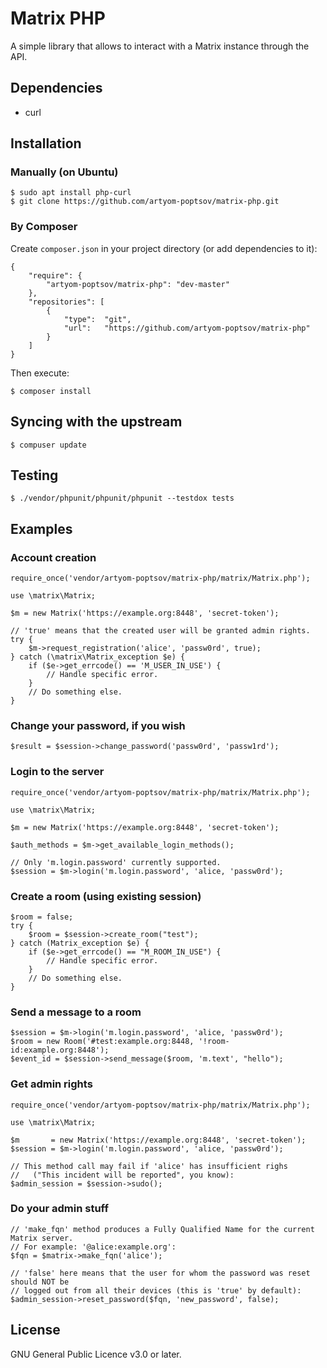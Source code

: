 # Matrix PHP
A simple library that allows to interact with a Matrix instance through the API.

## Dependencies
- curl

## Installation
### Manually (on Ubuntu)
```
$ sudo apt install php-curl
$ git clone https://github.com/artyom-poptsov/matrix-php.git
```

### By Composer
Create `composer.json` in your project directory (or add dependencies to it):
```
{
    "require": {
        "artyom-poptsov/matrix-php": "dev-master"
    },
    "repositories": [
        {
            "type":  "git",
            "url":   "https://github.com/artyom-poptsov/matrix-php"
        }
    ]
}
```

Then execute:
```
$ composer install
```

## Syncing with the upstream
```
$ compuser update
```

## Testing
```
$ ./vendor/phpunit/phpunit/phpunit --testdox tests
```

## Examples
### Account creation
```
require_once('vendor/artyom-poptsov/matrix-php/matrix/Matrix.php');

use \matrix\Matrix;

$m = new Matrix('https://example.org:8448', 'secret-token');

// 'true' means that the created user will be granted admin rights.
try {
    $m->request_registration('alice', 'passw0rd', true);
} catch (\matrix\Matrix_exception $e) {
    if ($e->get_errcode() == 'M_USER_IN_USE') {
        // Handle specific error.
    }
    // Do something else.
}

```

### Change your password, if you wish
```
$result = $session->change_password('passw0rd', 'passw1rd');
```

### Login to the server
```
require_once('vendor/artyom-poptsov/matrix-php/matrix/Matrix.php');

use \matrix\Matrix;

$m = new Matrix('https://example.org:8448', 'secret-token');

$auth_methods = $m->get_available_login_methods();

// Only 'm.login.password' currently supported.
$session = $m->login('m.login.password', 'alice, 'passw0rd');
```

### Create a room (using existing session)
```
$room = false;
try {
    $room = $session->create_room("test");
} catch (Matrix_exception $e) {
    if ($e->get_errcode() == "M_ROOM_IN_USE") {
        // Handle specific error.
    }
    // Do something else.
}
```

### Send a message to a room
```
$session = $m->login('m.login.password', 'alice, 'passw0rd');
$room = new Room('#test:example.org:8448, '!room-id:example.org:8448');
$event_id = $session->send_message($room, 'm.text', "hello");
```

### Get admin rights
```
require_once('vendor/artyom-poptsov/matrix-php/matrix/Matrix.php');

use \matrix\Matrix;

$m       = new Matrix('https://example.org:8448', 'secret-token');
$session = $m->login('m.login.password', 'alice, 'passw0rd');

// This method call may fail if 'alice' has insufficient righs
//   ("This incident will be reported", you know):
$admin_session = $session->sudo();
```

### Do your admin stuff
```
// 'make_fqn' method produces a Fully Qualified Name for the current Matrix server.
// For example: '@alice:example.org':
$fqn = $matrix->make_fqn('alice');

// 'false' here means that the user for whom the password was reset should NOT be
// logged out from all their devices (this is 'true' by default):
$admin_session->reset_password($fqn, 'new_password', false);
```

## License
GNU General Public Licence v3.0 or later.

